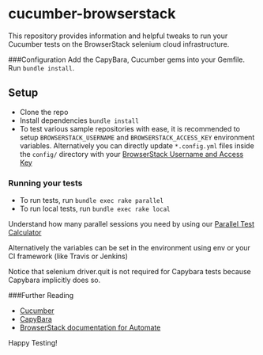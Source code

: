 cucumber-browserstack
=====================

This repository provides information and helpful tweaks to run your Cucumber tests on the BrowserStack selenium cloud infrastructure.

###Configuration
Add the CapyBara, Cucumber gems into your Gemfile.
Run `bundle install`.

## Setup
* Clone the repo
* Install dependencies `bundle install`
* To test various sample repositories with ease, it is recommended to setup `BROWSERSTACK_USERNAME` and `BROWSERSTACK_ACCESS_KEY` environment variables. Alternatively you can directly update `*.config.yml` files inside the `config/` directory with your [BrowserStack Username and Access Key](https://www.browserstack.com/accounts/settings)

### Running your tests
* To run tests, run `bundle exec rake parallel`
* To run local tests, run `bundle exec rake local`

 Understand how many parallel sessions you need by using our [Parallel Test Calculator](https://www.browserstack.com/automate/parallel-calculator?ref=github)


Alternatively the variables can be set in the environment using env or your CI framework (like Travis or Jenkins)

Notice that selenium driver.quit is not required for Capybara tests because Capybara implicitly does so.

###Further Reading
- [Cucumber](https://cucumber.io/)
- [CapyBara](http://jnicklas.github.io/capybara/)
- [BrowserStack documentation for Automate](https://www.browserstack.com/automate/ruby)

Happy Testing!
